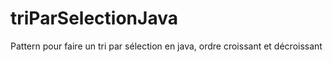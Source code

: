# triParSelectionJava
Pattern pour faire un tri par sélection en java, ordre croissant et décroissant
